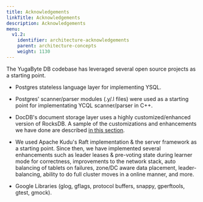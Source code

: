 ```yaml
---
title: Acknowledgements
linkTitle: Acknowledgements
description: Acknowledgements
menu:
  v1.2:
    identifier: architecture-acknowledgements
    parent: architecture-concepts
    weight: 1130
---
```


The YugaByte DB codebase has leveraged several open source projects as a starting point.

* Postgres stateless language layer for implementing YSQL.

* Postgres' scanner/parser modules (.y/.l files) were used as a starting point for implementating YCQL scanner/parser in C++.

* DocDB's document storage layer uses a highly customized/enhanced version of RocksDB. A sample of the customizations and enhancements we have done are described [in this section](../../docdb/persistence/).

* We used Apache Kudu's Raft implementation & the server framework as a starting point. Since then, we have implemented several enhancements such as leader leases & pre-voting state during learner mode for correctness, improvements to the network stack, auto balancing of tablets on failures, zone/DC aware data placement, leader-balancing, ability to do full cluster moves in a online manner, and more.

* Google Libraries (glog, gflags, protocol buffers, snappy, gperftools, gtest, gmock).
